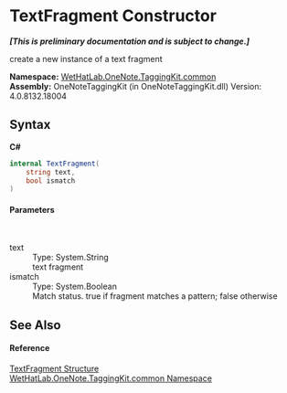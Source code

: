 # TextFragment Constructor 
 _**\[This is preliminary documentation and is subject to change.\]**_

create a new instance of a text fragment

**Namespace:**&nbsp;<a href="bcdbab9c-63d1-48a4-6937-af53fb8d9a55">WetHatLab.OneNote.TaggingKit.common</a><br />**Assembly:**&nbsp;OneNoteTaggingKit (in OneNoteTaggingKit.dll) Version: 4.0.8132.18004

## Syntax

**C#**<br />
``` C#
internal TextFragment(
	string text,
	bool ismatch
)
```


#### Parameters
&nbsp;<dl><dt>text</dt><dd>Type: System.String<br />text fragment</dd><dt>ismatch</dt><dd>Type: System.Boolean<br />Match status. true if fragment matches a pattern; false otherwise</dd></dl>

## See Also


#### Reference
<a href="f320e495-7b74-f8c1-98f7-e408d87aac42">TextFragment Structure</a><br /><a href="bcdbab9c-63d1-48a4-6937-af53fb8d9a55">WetHatLab.OneNote.TaggingKit.common Namespace</a><br />